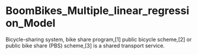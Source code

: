 # BoomBikes_Multiple_linear_regression_Model
Bicycle-sharing system, bike share program,[1] public bicycle scheme,[2] or public bike share (PBS) scheme,[3] is a shared transport service.
